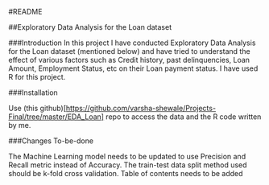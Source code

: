 #README

##Exploratory Data Analysis for the Loan dataset

###Introduction 
In this project I have conducted Exploratory Data Analysis for the Loan dataset (mentioned below) and have tried to understand the effect of various factors such as Credit history, past delinquencies, Loan Amount, Employment Status, etc on their Loan payment status. I have used R for this project.

###Installation

Use (this github)[https://github.com/varsha-shewale/Projects-Final/tree/master/EDA_Loan] repo to access the data and the R code written by me.

###Changes To-be-done

The Machine Learning model needs to be updated to use Precision and Recall metric instead of Accuracy.
The train-test data split method used should be k-fold cross validation.
Table of contents needs to be added